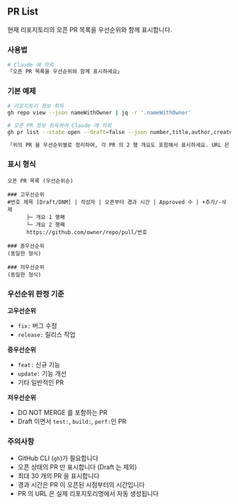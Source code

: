 ## PR List

현재 리포지토리의 오픈 PR 목록을 우선순위와 함께 표시합니다.

### 사용법

```bash
# Claude 에 의뢰
「오픈 PR 목록을 우선순위와 함께 표시하세요」
```

### 기본 예제

```bash
# 리포지토리 정보 취득
gh repo view --json nameWithOwner | jq -r '.nameWithOwner'

# 오픈 PR 정보 취득하여 Claude 에 의뢰
gh pr list --state open --draft=false --json number,title,author,createdAt,additions,deletions,reviews --limit 30

「위의 PR 을 우선순위별로 정리하여, 각 PR 의 2 행 개요도 포함해서 표시하세요. URL 은 위에서 취득한 리포지토리명을 사용하여 생성하세요」
```

### 표시 형식

```
오픈 PR 목록 (우선순위순)

### 고우선순위
#번호 제목 [Draft/DNM] | 작성자 | 오픈부터 경과 시간 | Approved 수 | +추가/-삭제
      ├─ 개요 1 행째
      └─ 개요 2 행째
      https://github.com/owner/repo/pull/번호

### 중우선순위
(동일한 형식)

### 저우선순위
(동일한 형식)
```

### 우선순위 판정 기준

**고우선순위**

- `fix:` 버그 수정
- `release:` 릴리스 작업

**중우선순위**

- `feat:` 신규 기능
- `update:` 기능 개선
- 기타 일반적인 PR

**저우선순위**

- DO NOT MERGE 를 포함하는 PR
- Draft 이면서 `test:`, `build:`, `perf:`인 PR

### 주의사항

- GitHub CLI (`gh`)가 필요합니다
- 오픈 상태의 PR 만 표시합니다 (Draft 는 제외)
- 최대 30 개의 PR 을 표시합니다
- 경과 시간은 PR 이 오픈된 시점부터의 시간입니다
- PR 의 URL 은 실제 리포지토리명에서 자동 생성됩니다